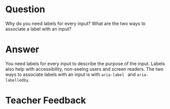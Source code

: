 # Question
Why do you need labels for every input? What are the two ways to associate a label with an input?

# Answer
You need labels for every input to describe the purpose of the input. Labels also help with accessibility, non-seeing users and screen readers. The two ways to associate labels with an input is with `aria-label ` and `aria-labelledby`.

# Teacher Feedback